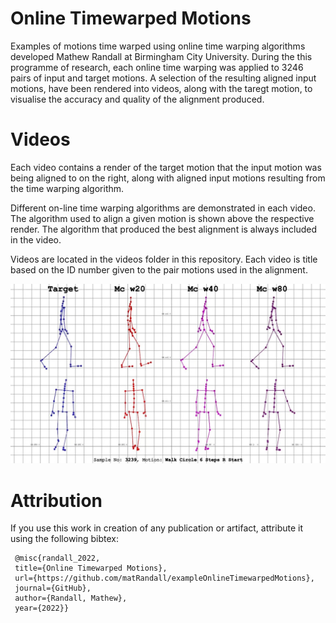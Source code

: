 # Online Timewarped Motions
Examples of motions time warped using online time warping algorithms developed Mathew Randall at Birmingham City University.  During the this programme of research, each online time warping was applied to 3246 pairs of input and target motions.  A selection of the resulting aligned input motions, have been rendered into videos, along with the taregt motion, to visualise the accuracy and quality of the alignment produced. 

# Videos

Each video contains a render of the target motion that the input motion was being aligned to on the right, along with aligned input motions resulting from the time warping algorithm.  

Different on-line time warping algorithms are demonstrated in each video.  The algorithm used to align a given motion is shown above the respective render.  The algorithm that produced the best alignment is always included in the video. 

Videos are located in the videos folder in this repository.  Each video is title based on the ID number given to the pair motions used in the alignment.

<img src="AlignmentVideoThumb.jpg" alt="image of motions" width="600">

# Attribution

If you use this work in creation of any publication or artifact, attribute it using the following bibtex:

```
 @misc{randall_2022, 
 title={Online Timewarped Motions}, 
 url={https://github.com/matRandall/exampleOnlineTimewarpedMotions}, 
 journal={GitHub}, 
 author={Randall, Mathew}, 
 year={2022}} 
```
